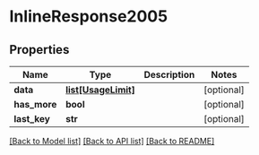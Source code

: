 # InlineResponse2005

## Properties
Name | Type | Description | Notes
------------ | ------------- | ------------- | -------------
**data** | [**list[UsageLimit]**](UsageLimit.md) |  | [optional] 
**has_more** | **bool** |  | [optional] 
**last_key** | **str** |  | [optional] 

[[Back to Model list]](../README.md#documentation-for-models) [[Back to API list]](../README.md#documentation-for-api-endpoints) [[Back to README]](../README.md)

